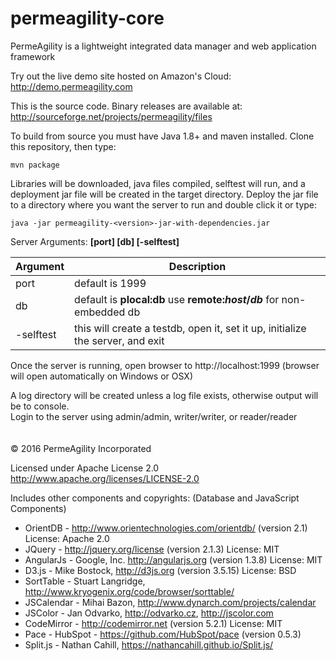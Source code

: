 permeagility-core
=================

PermeAgility is a lightweight integrated data manager and web application framework

Try out the live demo site hosted on Amazon's Cloud: http://demo.permeagility.com

This is the source code. Binary releases are available at: http://sourceforge.net/projects/permeagility/files  

To build from source you must have Java 1.8+ and maven installed.  Clone this repository, then type: 

    mvn package

Libraries will be downloaded, java files compiled, selftest will run, and a deployment jar 
file will be created in the target directory.  Deploy the jar file to a directory 
where you want the server to run and double click it or type: 

    java -jar permeagility-<version>-jar-with-dependencies.jar

Server Arguments: <b>[port] [db] [-selftest]</b>

Argument | Description
-------- | -----------
port | default is 1999
db | default is <b>plocal:db</b> use <b>remote:_host_/_db_</b> for non-embedded db
-selftest | this will create a testdb, open it, set it up, initialize the server, and exit

Once the server is running, open browser to http://localhost:1999 
(browser will open automatically on Windows or OSX)

A log directory will be created unless a log file exists, otherwise output will be to console.  
Login to the server using admin/admin, writer/writer, or reader/reader
<br>
<br>
<br>
&copy; 2016 PermeAgility Incorporated

Licensed under Apache License 2.0  http://www.apache.org/licenses/LICENSE-2.0

Includes other components and copyrights: (Database and JavaScript Components)

- OrientDB - http://www.orientechnologies.com/orientdb/ (version 2.1)  License: Apache 2.0
- JQuery - http://jquery.org/license (version 2.1.3)  License: MIT
- AngularJs - Google, Inc. http://angularjs.org (version 1.3.8)  License: MIT
- D3.js - Mike Bostock, http://d3js.org (version 3.5.15)  License: BSD
- SortTable - Stuart Langridge, http://www.kryogenix.org/code/browser/sorttable/
- JSCalendar - Mihai Bazon, http://www.dynarch.com/projects/calendar
- JSColor - Jan Odvarko, http://odvarko.cz, http://jscolor.com
- CodeMirror - http://codemirror.net (version 5.2.1) License: MIT
- Pace - HubSpot - https://github.com/HubSpot/pace  (version 0.5.3)
- Split.js - Nathan Cahill, https://nathancahill.github.io/Split.js/  

